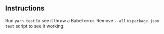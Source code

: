 ## Instructions

Run `yarn test` to see it throw a Babel error. Remove `--all` in `package.json` `test` script to see it working.
